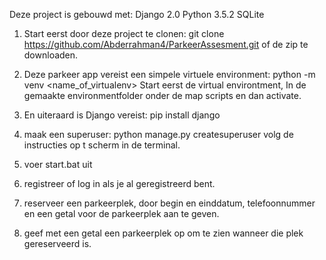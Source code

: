 Deze project is gebouwd met: 
Django 2.0
Python 3.5.2
SQLite

1) Start eerst door deze project te clonen: git clone https://github.com/Abderrahman4/ParkeerAssesment.git
of de zip te downloaden. 

2) Deze parkeer app vereist een simpele virtuele environment: python -m venv <name_of_virtualenv>
Start eerst de virtual environtment, In de gemaakte environmentfolder onder de map scripts en dan activate. 

3) En uiteraard is Django vereist: pip install django

4) maak een superuser: python manage.py createsuperuser
volg de instructies op t scherm in de terminal. 

4) voer start.bat uit


5) registreer of log in als je al geregistreerd bent. 

6) reserveer een parkeerplek, door begin en einddatum, telefoonnummer en een getal voor de parkeerplek aan te geven.

7) geef met een getal een parkeerplek op om te zien wanneer die plek gereserveerd is. 